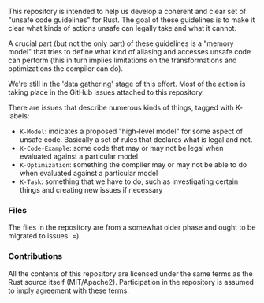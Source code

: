 This repository is intended to help us develop a coherent and clear
set of "unsafe code guidelines" for Rust. The goal of these guidelines
is to make it clear what kinds of actions unsafe can legally take
and what it cannot.

A crucial part (but not the only part) of these guidelines
is a "memory model" that tries to define what kind of aliasing
and accesses unsafe code can perform (this in turn implies
limitations on the transformations and optimizations the compiler can do).

We're still in the 'data gathering' stage of this effort. Most of the action
is taking place in the GitHub issues attached to this repository.

There are issues that describe numerous kinds of things, tagged with K- labels:

- `K-Model`: indicates a proposed "high-level model" for some aspect of unsafe code. Basically a set of rules that declares what is legal and not.
- `K-Code-Example`: some code that may or may not be legal when evaluated against a particular model
- `K-Optimization`: something the compiler may or may not be able to do when evaluated against a particular model
- `K-Task`: something that we have to do, such as investigating certain things and creating new issues if necessary

### Files

The files in the repository are from a somewhat older phase and ought to be migrated to issues. =)

### Contributions

All the contents of this repository are licensed under the same terms as the Rust source itself (MIT/Apache2). Participation in the repository is assumed to imply agreement with these terms.
